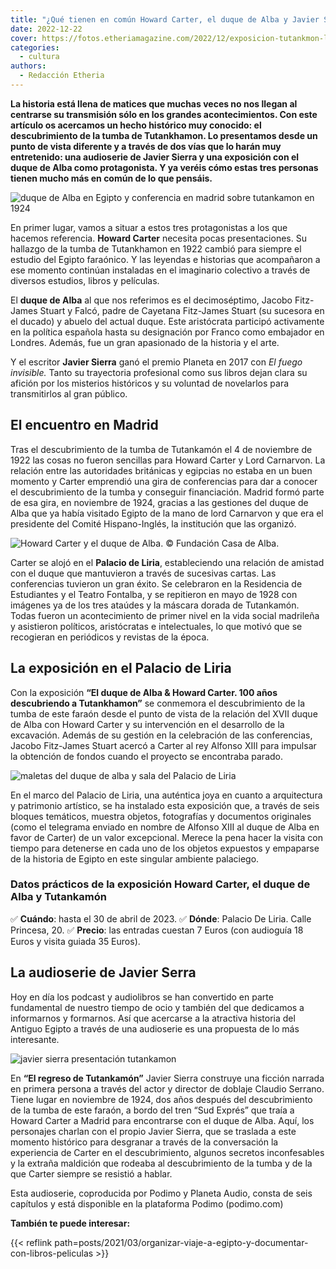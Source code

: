```yaml
---
title: "¿Qué tienen en común Howard Carter, el duque de Alba y Javier Sierra?"
date: 2022-12-22
cover: https://fotos.etheriamagazine.com/2022/12/exposicion-tutankmon-liria-cartel.jpg
categories: 
  - cultura
authors: 
  - Redacción Etheria
---
```


**La historia está llena de matices que muchas veces no nos llegan al centrarse su 
transmisión sólo en los grandes acontecimientos. Con este artículo os acercamos un hecho 
histórico muy conocido: el descubrimiento de la tumba de Tutankhamon. Lo presentamos 
desde un punto de vista diferente y a través de dos vías que lo harán muy entretenido: 
una audioserie de Javier Sierra y una exposición con el duque de Alba como protagonista. 
Y ya veréis cómo estas tres personas tienen mucho más en común de lo que pensáis.** 

![duque de Alba en Egipto y conferencia en madrid sobre tutankamon en 1924](https://fotos.etheriamagazine.com/2022/12/Duque-alba-egipto-conferencia.jpg "El XVII Duque de Alba con su hija Cayetana en Egipto y Conferencia de Howard Carter en la Residencia de Estudiantes. © Fundación Casa de Alba.")

En primer lugar, vamos a situar a estos tres protagonistas a los que hacemos referencia. 
**Howard Carter** necesita pocas presentaciones. Su hallazgo de la tumba de Tutankhamon 
en 1922 cambió para siempre el estudio del Egipto faraónico. Y las leyendas e historias 
que acompañaron a ese momento continúan instaladas en el imaginario colectivo a través 
de diversos estudios, libros y películas. 

El **duque de Alba** al que nos referimos es el decimoséptimo, Jacobo Fitz-James Stuart 
y Falcó, padre de Cayetana Fitz-James Stuart (su sucesora en el ducado) y abuelo del 
actual duque. Este aristócrata participó activamente en la política española hasta su 
designación por Franco como embajador en Londres. Además, fue un gran apasionado de la 
historia y el arte. 

Y el escritor **Javier Sierra** ganó el premio Planeta en 2017 con _El fuego invisible._ 
Tanto su trayectoria profesional como sus libros dejan clara su afición por los 
misterios históricos y su voluntad de novelarlos para transmitirlos al gran público. 

## El encuentro en Madrid

Tras el descubrimiento de la tumba de Tutankamón el 4 de noviembre de 1922 las cosas no 
fueron sencillas para Howard Carter y Lord Carnarvon. La relación entre las autoridades 
británicas y egipcias no estaba en un buen momento y Carter emprendió una gira de 
conferencias para dar a conocer el descubrimiento de la tumba y conseguir financiación. 
Madrid formó parte de esa gira, en noviembre de 1924, gracias a las gestiones del duque 
de Alba que ya había visitado Egipto de la mano de lord Carnarvon y que era el 
presidente del Comité Hispano-Inglés, la institución que las organizó. 

![](https://fotos.etheriamagazine.com/2022/12/Portada-Carter-Madrid-La-Esfera.jpg "Howard Carter y el duque de Alba. © Fundación Casa de Alba.")

Carter se alojó en el **Palacio de Liria**, estableciendo una relación de amistad con el 
duque que mantuvieron a través de sucesivas cartas. Las conferencias tuvieron un gran 
éxito. Se celebraron en la Residencia de Estudiantes y el Teatro Fontalba, y se 
repitieron en mayo de 1928 con imágenes ya de los tres ataúdes y la máscara dorada de 
Tutankamón. Todas fueron un acontecimiento de primer nivel en la vida social madrileña y 
asistieron políticos, aristócratas e intelectuales, lo que motivó que se recogieran en 
periódicos y revistas de la época. 

## La exposición en el Palacio de Liria

Con la exposición **“El duque de Alba & Howard Carter. 100 años descubriendo a 
Tutankhamon”** se conmemora el descubrimiento de la tumba de este faraón desde el punto 
de vista de la relación del XVII duque de Alba con Howard Carter y su intervención en el 
desarrollo de la excavación. Además de su gestión en la celebración de las conferencias, 
Jacobo Fitz-James Stuart acercó a Carter al rey Alfonso XIII para impulsar la obtención 
de fondos cuando el proyecto se encontraba parado. 

![maletas del duque de alba y sala del Palacio de Liria](https://fotos.etheriamagazine.com/2022/12/exposicion-tutankamon-liria-salas.jpg "Detalles de la exposición sobre Tutankamón en el Palacio de Liria. © SG")

En el marco del Palacio de Liria, una auténtica joya en cuanto a arquitectura y 
patrimonio artístico, se ha instalado esta exposición que, a través de seis bloques 
temáticos, muestra objetos, fotografías y documentos originales (como el telegrama 
enviado en nombre de Alfonso XIII al duque de Alba en favor de Carter) de un valor 
excepcional. Merece la pena hacer la visita con tiempo para detenerse en cada uno de los 
objetos expuestos y empaparse de la historia de Egipto en este singular ambiente 
palaciego. 

### Datos prácticos de la exposición Howard Carter, el duque de Alba y Tutankamón

✅ **Cuándo**: hasta el 30 de abril de 2023. ✅ **Dónde**: Palacio De Liria. Calle 
Princesa, 20. ✅ **Precio**: las entradas cuestan 7 Euros (con audioguía 18 Euros y 
visita guiada 35 Euros). 

## La audioserie de Javier Serra

Hoy en día los podcast y audiolibros se han convertido en parte fundamental de nuestro 
tiempo de ocio y también del que dedicamos a informarnos y formarnos. Así que acercarse 
a la atractiva historia del Antiguo Egipto a través de una audioserie es una propuesta 
de lo más interesante. 

![javier sierra presentación tutankamon](https://fotos.etheriamagazine.com/2022/12/javier-sierra-presentacion-audioserie.jpg "Javier Sierra presentado su audioserie en la exposición del Palacio de Liria.")

En **“El regreso de Tutankamón”** Javier Sierra construye una ficción narrada en primera 
persona a través del actor y director de doblaje Claudio Serrano. Tiene lugar en 
noviembre de 1924, dos años después del descubrimiento de la tumba de este faraón, a 
bordo del tren “Sud Exprés” que traía a Howard Carter a Madrid para encontrarse con el 
duque de Alba. Aquí, los personajes charlan con el propio Javier Sierra, que se traslada 
a este momento histórico para desgranar a través de la conversación la experiencia de 
Carter en el descubrimiento, algunos secretos inconfesables y la extraña maldición que 
rodeaba al descubrimiento de la tumba y de la que Carter siempre se resistió a hablar. 

Esta audioserie, coproducida por Podimo y Planeta Audio, consta de seis capítulos y está 
disponible en la plataforma Podimo (podimo.com) 

**También te puede interesar:** 

{{< reflink 
path=posts/2021/03/organizar-viaje-a-egipto-y-documentar-con-libros-peliculas >}}
